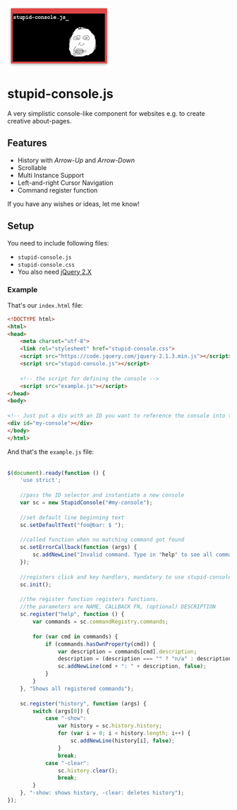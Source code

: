 ![](stupidconsole.png)

# stupid-console.js
A very simplistic console-like component for websites e.g. to create creative about-pages.

## Features
- History with *Arrow-Up* and *Arrow-Down*
- Scrollable
- Multi Instance Support
- Left-and-right Cursor Navigation
- Command register function

If you have any wishes or ideas, let me know!

## Setup
You need to include following files:
- `stupid-console.js`
- `stupid-console.css`
- You also need [jQuery 2.X](https://jquery.com/download/)


### Example
That's our `index.html` file:
```html
<!DOCTYPE html>
<html>
<head>
    <meta charset="utf-8">
    <link rel="stylesheet" href="stupid-console.css">
    <script src="https://code.jquery.com/jquery-2.1.3.min.js"></script>
    <script src="stupid-console.js"></script>
    
    <!-- the script for defining the console -->
    <script src="example.js"></script>
</head>
<body>

<!-- Just put a div with an ID you want to reference the console into the body -->
<div id="my-console"></div>
</body>
</html>
```

And that's the `example.js` file:
```js

$(document).ready(function () {
    'use strict';

    //pass the ID selector and instantiate a new console
    var sc = new StupidConsole("#my-console");
    
    //set default line beginning text
    sc.setDefaultText("foo@bar: $ ");
    
    //called function when no matching command got found
    sc.setErrorCallback(function (args) {
        sc.addNewLine("Invalid command. Type in "help" to see all commands.");
    });
    
    //registers click and key handlers, mandatory to use stupid-console.js!
    sc.init();

    //the register function registers functions.
    //the parameters are NAME, CALLBACK FN, (optional) DESCRIPTION
    sc.register("help", function () {
        var commands = sc.commandRegistry.commands;

        for (var cmd in commands) {
            if (commands.hasOwnProperty(cmd)) {
                var description = commands[cmd].description;
                description = (description === "" ? "n/a" : description);
                sc.addNewLine(cmd + ": " + description, false);
            }
        }
    }, "Shows all registered commands");
    
    sc.register("history", function (args) {
        switch (args[0]) {
            case "-show":
                var history = sc.history.history;
                for (var i = 0; i < history.length; i++) {
                    sc.addNewLine(history[i], false);
                }
                break;
            case "-clear":
                sc.history.clear();
                break;
        }
    }, "-show: shows history, -clear: deletes history");
});

```
